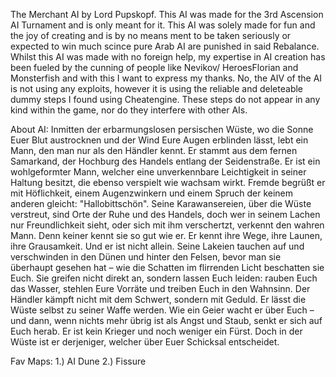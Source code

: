 The Merchant AI by Lord Pupskopf. 
This AI was made for the 3rd Ascension AI Turnament and is only meant for it. 
This AI was solely made for fun and the joy of creating and is by no means ment to be taken seriously or expected to win much scince pure Arab AI are punished in said Rebalance. 
Whilst this AI was made with no foreign help, my expertise in AI creation has been fueled by the cunning of people like Nevikov/ HeroesFlorian and Monsterfish and with this I want to express my thanks. 
No, the AIV of the AI is not using any exploits, however it is using the reliable and deleteable dummy steps I found using Cheatengine. These steps do not appear in any kind within the game, nor do they interfere with other AIs.

About AI:
Inmitten der erbarmungslosen persischen Wüste, wo die Sonne Euer Blut austrocknen und der Wind Eure Augen erblinden lässt, lebt ein Mann, den man nur als den Händler kennt.
Er stammt aus dem fernen Samarkand, der Hochburg des Handels entlang der Seidenstraße. Er ist ein wohlgeformter Mann, welcher eine unverkennbare Leichtigkeit in seiner Haltung besitzt, die ebenso verspielt wie wachsam wirkt. Fremde begrüßt er mit Höflichkeit, einem Augenzwinkern und einem Spruch der keinem anderen gleicht: "Hallobittschön". 
Seine Karawansereien, über die Wüste verstreut, sind Orte der Ruhe und des Handels, doch wer in seinem Lachen nur Freundlichkeit sieht, oder sich mit ihm verschertzt, verkennt den wahren Mann. Denn keiner kennt sie so gut wie er. Er kennt ihre Wege, ihre Launen, ihre Grausamkeit.
Und er ist nicht allein. Seine Lakeien tauchen auf und verschwinden in den Dünen und hinter den Felsen, bevor man sie überhaupt gesehen hat – wie die Schatten im flirrenden Licht beschatten sie Euch. Sie greifen nicht direkt an, sondern lassen Euch leiden: rauben Euch das Wasser, stehlen Eure Vorräte und treiben Euch in den Wahnsinn.
Der Händler kämpft nicht mit dem Schwert, sondern mit Geduld. Er lässt die Wüste selbst zu seiner Waffe werden. Wie ein Geier wacht er über Euch – und dann, wenn nichts mehr übrig ist als Angst und Staub, senkt er sich auf Euch herab.
Er ist kein Krieger und noch weniger ein Fürst. Doch in der Wüste ist er derjeniger, welcher über Euer Schicksal entscheidet.

Fav Maps:
1.) AI Dune 
2.) Fissure

